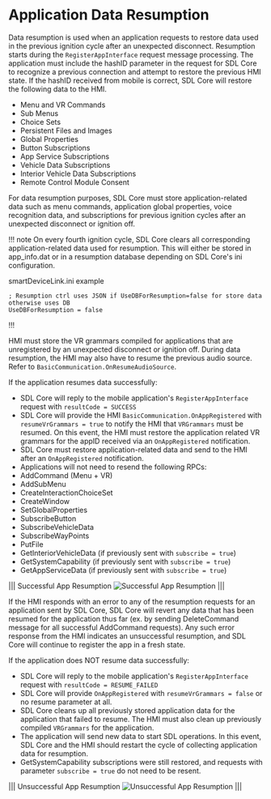 # Application Data Resumption

Data resumption is used when an application requests to restore data used in the previous ignition cycle after an unexpected disconnect. Resumption starts during the `RegisterAppInterface` request message processing. The application must include the hashID parameter in the request for SDL Core to recognize a previous connection and attempt to restore the previous HMI state. If the hashID received from mobile is correct, SDL Core will restore the following data to the HMI.

- Menu and VR Commands
- Sub Menus
- Choice Sets
- Persistent Files and Images
- Global Properties
- Button Subscriptions
- App Service Subscriptions
- Vehicle Data Subscriptions
- Interior Vehicle Data Subscriptions
- Remote Control Module Consent

For data resumption purposes, SDL Core must store application-related data such as menu commands, application global properties, voice recognition data, and subscriptions for previous ignition cycles after an unexpected disconnect or ignition off. 

!!! note
On every fourth ignition cycle, SDL Core clears all corresponding application-related data used for resumption. This will either be stored in app_info.dat or in a resumption database depending on SDL Core's ini configuration.

smartDeviceLink.ini example
```
; Resumption ctrl uses JSON if UseDBForResumption=false for store data otherwise uses DB
UseDBForResumption = false
```
!!!

HMI must store the VR grammars compiled for applications that are unregistered by an unexpected disconnect or ignition off. During data resumption, the HMI may also have to resume the previous audio source. Refer to `BasicCommunication.OnResumeAudioSource`.

If the application resumes data successfully:

 - SDL Core will reply to the mobile application's `RegisterAppInterface` request with `resultCode = SUCCESS`
 - SDL Core will provide the HMI `BasicCommunication.OnAppRegistered` with `resumeVrGrammars = true` to notify the HMI that `VRGrammars` must be resumed. On this event, the HMI must restore the application related VR grammars for the appID received via an `OnAppRegistered` notification.
 - SDL Core must restore application-related data and send to the HMI after an `OnAppRegistered` notification. 
 - Applications will not need to resend the following RPCs:
  - AddCommand (Menu + VR)
  - AddSubMenu
  - CreateInteractionChoiceSet
  - CreateWindow
  - SetGlobalProperties
  - SubscribeButton
  - SubscribeVehicleData
  - SubscribeWayPoints
  - PutFile
  - GetInteriorVehicleData (if previously sent with `subscribe = true`)
  - GetSystemCapability (if previously sent with `subscribe = true`)
  - GetAppServiceData (if previously sent with `subscribe = true`)

|||
Successful App Resumption
![Successful App Resumption](./assets/OnAppRegisteredResume.png)
|||

If the HMI responds with an error to any of the resumption requests for an application sent by SDL Core, SDL Core will revert any data that has been resumed for the application thus far (ex. by sending DeleteCommand message for all successful AddCommand requests). Any such error response from the HMI indicates an unsuccessful resumption, and SDL Core will continue to register the app in a fresh state.

If the application does NOT resume data successfully:

 - SDL Core will reply to the mobile application's `RegisterAppInterface` request with `resultCode = RESUME_FAILED`
 - SDL Core will provide `OnAppRegistered` with `resumeVrGrammars = false` or no resume parameter at all.
 - SDL Core cleans up all previously stored application data for the application that failed to resume. The HMI must also clean up previously compiled `VRGrammars` for the application.
 - The application will send new data to start SDL operations. In this event, SDL Core and the HMI should restart the cycle of collecting application data for resumption.
 - GetSystemCapability subscriptions were still restored, and requests with parameter `subscribe = true` do not need to be resent.

|||
Unsuccessful App Resumption
![Unsuccessful App Resumption](./assets/OnAppRegisteredNoResume.png)
|||
